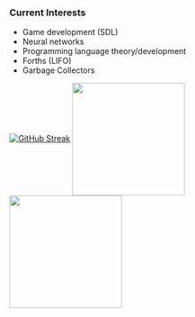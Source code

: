 ### Current Interests
- Game development (SDL)
- Neural networks
- Programming language theory/development
- Forths (LIFO)
- Garbage Collectors

<a href="https://git.io/streak-stats"><img src="https://streak-stats.demolab.com?user=Mespyr&theme=github-dark-dimmed&card_width=600&card_height=200" alt="GitHub Streak" /></a>
<img height=200 align="center" src="https://github-readme-stats.vercel.app/api?username=Mespyr&theme=github_dark_dimmed&rank_icon=github&include_all_commits=true&custom_title=My%20Github%20Stats"/>
<img height=200 align="center" src="https://github-readme-stats.vercel.app/api/top-langs?username=Mespyr&langs_count=8&show_icons=true&hide_title=false&hide_border=false&theme=github_dark_dimmed&hide=roff,makefile&layout=compact&size_weight=0.5&count_weight=0.5"/>

